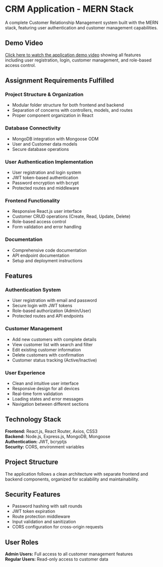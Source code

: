 # CRM Application - MERN Stack

A complete Customer Relationship Management system built with the MERN stack, featuring user authentication and customer management capabilities.

## Demo Video
[Click here to watch the application demo video](https://drive.google.com/drive/folders/1DqfEg7bajV9R7Y9k9zDXwRPX4b8UkE0x?usp=sharing) showing all features including user registration, login, customer management, and role-based access control.

## Assignment Requirements Fulfilled

### Project Structure & Organization
- Modular folder structure for both frontend and backend
- Separation of concerns with controllers, models, and routes
- Proper component organization in React

### Database Connectivity
- MongoDB integration with Mongoose ODM
- User and Customer data models
- Secure database operations

### User Authentication Implementation
- User registration and login system
- JWT token-based authentication
- Password encryption with bcrypt
- Protected routes and middleware

### Frontend Functionality
- Responsive React.js user interface
- Customer CRUD operations (Create, Read, Update, Delete)
- Role-based access control
- Form validation and error handling

### Documentation
- Comprehensive code documentation
- API endpoint documentation
- Setup and deployment instructions

## Features

### Authentication System
- User registration with email and password
- Secure login with JWT tokens
- Role-based authorization (Admin/User)
- Protected routes and API endpoints

### Customer Management
- Add new customers with complete details
- View customer list with search and filter
- Edit existing customer information
- Delete customers with confirmation
- Customer status tracking (Active/Inactive)

### User Experience
- Clean and intuitive user interface
- Responsive design for all devices
- Real-time form validation
- Loading states and error messages
- Navigation between different sections

## Technology Stack

**Frontend:** React.js, React Router, Axios, CSS3  
**Backend:** Node.js, Express.js, MongoDB, Mongoose  
**Authentication:** JWT, bcryptjs  
**Security:** CORS, environment variables

## Project Structure

The application follows a clean architecture with separate frontend and backend components, organized for scalability and maintainability.

## Security Features

- Password hashing with salt rounds
- JWT token expiration
- Route protection middleware
- Input validation and sanitization
- CORS configuration for cross-origin requests

## User Roles

**Admin Users:** Full access to all customer management features  
**Regular Users:** Read-only access to customer data

